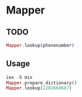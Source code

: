 # Mapper

## TODO

```elixir
Mapper.lookup(phonenumber)
```

## Usage

```elixir
iex -S mix
Mapper.prepare_dictionary()
Mapper.lookup(2282668687)
```